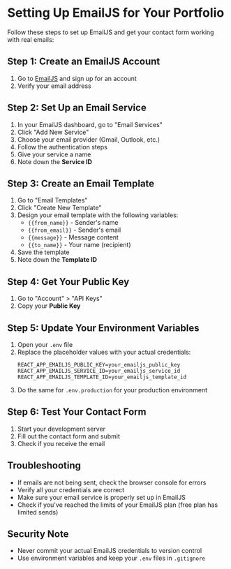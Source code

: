 # Setting Up EmailJS for Your Portfolio

Follow these steps to set up EmailJS and get your contact form working with real emails:

## Step 1: Create an EmailJS Account
1. Go to [EmailJS](https://www.emailjs.com/) and sign up for an account
2. Verify your email address

## Step 2: Set Up an Email Service
1. In your EmailJS dashboard, go to "Email Services" 
2. Click "Add New Service"
3. Choose your email provider (Gmail, Outlook, etc.)
4. Follow the authentication steps
5. Give your service a name
6. Note down the **Service ID**

## Step 3: Create an Email Template
1. Go to "Email Templates"
2. Click "Create New Template"
3. Design your email template with the following variables:
   - `{{from_name}}` - Sender's name
   - `{{from_email}}` - Sender's email
   - `{{message}}` - Message content
   - `{{to_name}}` - Your name (recipient)
4. Save the template
5. Note down the **Template ID**

## Step 4: Get Your Public Key
1. Go to "Account" > "API Keys"
2. Copy your **Public Key**

## Step 5: Update Your Environment Variables
1. Open your `.env` file
2. Replace the placeholder values with your actual credentials:
   ```
   REACT_APP_EMAILJS_PUBLIC_KEY=your_emailjs_public_key
   REACT_APP_EMAILJS_SERVICE_ID=your_emailjs_service_id
   REACT_APP_EMAILJS_TEMPLATE_ID=your_emailjs_template_id
   ```
3. Do the same for `.env.production` for your production environment

## Step 6: Test Your Contact Form
1. Start your development server
2. Fill out the contact form and submit
3. Check if you receive the email

## Troubleshooting
- If emails are not being sent, check the browser console for errors
- Verify all your credentials are correct
- Make sure your email service is properly set up in EmailJS
- Check if you've reached the limits of your EmailJS plan (free plan has limited sends)

## Security Note
- Never commit your actual EmailJS credentials to version control
- Use environment variables and keep your `.env` files in `.gitignore`
